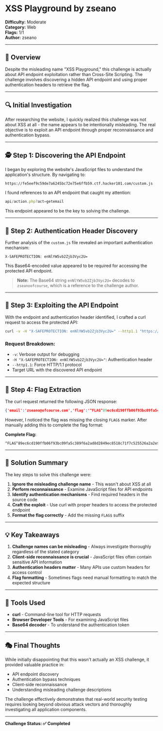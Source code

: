 # XSS Playground by zseano

**Difficulty:** Moderate  
**Category:** Web  
**Flags:** 1/1  
**Author:** zseano

---

## 🧠 Overview

Despite the misleading name "XSS Playground," this challenge is actually about API endpoint exploitation rather than Cross-Site Scripting. The challenge involves discovering a hidden API endpoint and using proper authentication headers to retrieve the flag.

---

## 🔍 Initial Investigation

After researching the website, I quickly realized this challenge was not about XSS at all - the name appears to be intentionally misleading. The real objective is to exploit an API endpoint through proper reconnaissance and authentication bypass.

---

## 🕵️ Step 1: Discovering the API Endpoint

I began by exploring the website's JavaScript files to understand the application's structure. By navigating to:

```
https://fe5eef9c59de7a6245bc72e75e6ffb59.ctf.hacker101.com/custom.js
```

I found references to an API endpoint that caught my attention:

```javascript
api/action.php?act=getemail
```

This endpoint appeared to be the key to solving the challenge.

---

## 🔑 Step 2: Authentication Header Discovery

Further analysis of the `custom.js` file revealed an important authentication mechanism:

```
X-SAFEPROTECTION: enNlYW5vb2Zjb3Vyc2U=
```

This Base64-encoded value appeared to be required for accessing the protected API endpoint.

> **Note:** The Base64 string `enNlYW5vb2Zjb3Vyc2U=` decodes to `zseanoofcourse`, which is a reference to the challenge author.

---

## 🚀 Step 3: Exploiting the API Endpoint

With the endpoint and authentication header identified, I crafted a curl request to access the protected API:

```bash
curl -v -H "X-SAFEPROTECTION: enNlYW5vb2Zjb3Vyc2U=" --http1.1 "https://fe5eef9c59de7a6245bc72e75e6ffb59.ctf.hacker101.com/api/action.php?act=getemail"
```

### Request Breakdown:
- `-v`: Verbose output for debugging
- `-H "X-SAFEPROTECTION: enNlYW5vb2Zjb3Vyc2U="`: Authentication header
- `--http1.1`: Force HTTP/1.1 protocol
- Target URL with the discovered API endpoint

---

## 🎯 Step 4: Flag Extraction

The curl request returned the following JSON response:

```json
{'email':'zseano@ofcourse.com','flag':'^FLAG^89ec6cd190ffb06f93bc09fa5c389f6a2ad8d2849ec8518c71f7c525526a2a2e$'}
```

However, I noticed the flag was missing the closing `FLAG$` marker. After manually adding this to complete the flag format:

**Complete Flag:**
```
^FLAG^89ec6cd190ffb06f93bc09fa5c389f6a2ad8d2849ec8518c71f7c525526a2a2e$FLAG$
```

---

## 🏁 Solution Summary

The key steps to solve this challenge were:

1. **Ignore the misleading challenge name** - This wasn't about XSS at all
2. **Perform reconnaissance** - Examine JavaScript files for API endpoints
3. **Identify authentication mechanisms** - Find required headers in the source code
4. **Craft the exploit** - Use curl with proper headers to access the protected endpoint
5. **Format the flag correctly** - Add the missing `FLAG$` suffix

---

## 💡 Key Takeaways

1. **Challenge names can be misleading** - Always investigate thoroughly regardless of the stated category
2. **Client-side reconnaissance is crucial** - JavaScript files often contain sensitive API information
3. **Authentication headers matter** - Many APIs use custom headers for access control
4. **Flag formatting** - Sometimes flags need manual formatting to match the expected structure

---

## 🔧 Tools Used

- **curl** - Command-line tool for HTTP requests
- **Browser Developer Tools** - For examining JavaScript files
- **Base64 decoder** - To understand the authentication token

---

## 🎭 Final Thoughts

While initially disappointing that this wasn't actually an XSS challenge, it provided valuable practice in:
- API endpoint discovery
- Authentication bypass techniques  
- Client-side reconnaissance
- Understanding misleading challenge descriptions

The challenge effectively demonstrates that real-world security testing requires looking beyond obvious attack vectors and thoroughly investigating all application components.

---

**Challenge Status: ✅ Completed**